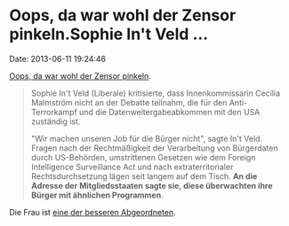 Oops, da war wohl der Zensor pinkeln.Sophie In\'t Veld \...
===========================================================

Date: 2013-06-11 19:24:46

[Oops, da war wohl der Zensor pinkeln](http://www.heise.de/-1886399).

> Sophie In\'t Veld (Liberale) kritisierte, dass Innenkommissarin
> Cecilia Malmström nicht an der Debatte teilnahm, die für den
> Anti-Terrorkampf und die Datenweitergabeabkommen mit den USA zuständig
> ist.
>
> \"Wir machen unseren Job für die Bürger nicht\", sagte In\'t Veld.
> Fragen nach der Rechtmäßigkeit der Verarbeitung von Bürgerdaten durch
> US-Behörden, umstrittenen Gesetzen wie dem Foreign Intelligence
> Surveillance Act und nach extraterritorialer Rechtsdurchsetzung lägen
> seit langem auf dem Tisch. **An die Adresse der Mitgliedsstaaten sagte
> sie, diese überwachten ihre Bürger mit ähnlichen Programmen**.

Die Frau ist [eine der besseren
Abgeordneten](http://lobbyplag.eu/map/meps/?q=Sophia+in+%27t+Veld).
